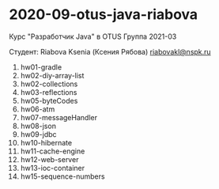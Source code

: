 # 2020-09-otus-java-riabova

Курс "Разработчик Java" в OTUS
Группа 2021-03

Студент:
Riabova Ksenia (Ксения Рябова)
riabovakl@nspk.ru


1. hw01-gradle
2. hw02-diy-array-list
2. hw02-collections
3. hw03-reflections
5. hw05-byteCodes
6. hw06-atm
7. hw07-messageHandler
8. hw08-json
9. hw09-jdbc
10. hw10-hibernate
11. hw11-cache-engine
12. hw12-web-server
13. hw13-ioc-container
15. hw15-sequence-numbers
